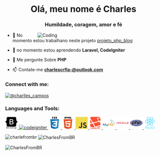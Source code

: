 <h1 align="center">Olá, meu nome é Charles</h1>
<h3 align="center">Humildade, coragem, amor e fé</h3>
<img align="right" alt="Coding" width="400" src="https://media.tenor.com/I985O8a-A3YAAAAC/naruto.gif">




- 🔭 No momento estou trabalhano neste projeto [projeto_php_blog](https://charlesfrombr.github.io/projeto_php_blog/)

- 🌱 no momento estou aprendendo **Laravel, Codelgniter**

- 💬 Me pergunte Sobre **PHP**

- 📫 Contate-me **charlescrfla-@outlook.com**

<h3 align="left">Connect with me:</h3>
<p align="left">
<a href="https://instagram.com/@charlles_campos" target="blank"><img align="center" src="https://raw.githubusercontent.com/rahuldkjain/github-profile-readme-generator/master/src/images/icons/Social/instagram.svg" alt="@charlles_campos" height="30" width="40" /></a>
</p>

<h3 align="left">Languages and Tools:</h3>
<p align="left"> <a href="https://getbootstrap.com" target="_blank" rel="noreferrer"> <img src="https://raw.githubusercontent.com/devicons/devicon/master/icons/bootstrap/bootstrap-plain-wordmark.svg" alt="bootstrap" width="40" height="40"/> </a> <a href="https://codeigniter.com" target="_blank" rel="noreferrer"> <img src="https://cdn.worldvectorlogo.com/logos/codeigniter.svg" alt="codeigniter" width="40" height="40"/> </a> <a href="https://www.w3schools.com/css/" target="_blank" rel="noreferrer"> <img src="https://raw.githubusercontent.com/devicons/devicon/master/icons/css3/css3-original-wordmark.svg" alt="css3" width="40" height="40"/> </a> <a href="https://www.w3.org/html/" target="_blank" rel="noreferrer"> <img src="https://raw.githubusercontent.com/devicons/devicon/master/icons/html5/html5-original-wordmark.svg" alt="html5" width="40" height="40"/> </a> <a href="https://developer.mozilla.org/en-US/docs/Web/JavaScript" target="_blank" rel="noreferrer"> <img src="https://raw.githubusercontent.com/devicons/devicon/master/icons/javascript/javascript-original.svg" alt="javascript" width="40" height="40"/> </a> <a href="https://laravel.com/" target="_blank" rel="noreferrer"> <img src="https://raw.githubusercontent.com/devicons/devicon/master/icons/laravel/laravel-plain-wordmark.svg" alt="laravel" width="40" height="40"/> </a> <a href="https://www.mysql.com/" target="_blank" rel="noreferrer"> <img src="https://raw.githubusercontent.com/devicons/devicon/master/icons/mysql/mysql-original-wordmark.svg" alt="mysql" width="40" height="40"/> </a> <a href="https://www.oracle.com/" target="_blank" rel="noreferrer"> <img src="https://raw.githubusercontent.com/devicons/devicon/master/icons/oracle/oracle-original.svg" alt="oracle" width="40" height="40"/> </a> <a href="https://www.php.net" target="_blank" rel="noreferrer"> <img src="https://raw.githubusercontent.com/devicons/devicon/master/icons/php/php-original.svg" alt="php" width="40" height="40"/> </a> <a href="https://reactjs.org/" target="_blank" rel="noreferrer"> <img src="https://raw.githubusercontent.com/devicons/devicon/master/icons/react/react-original-wordmark.svg" alt="react" width="40" height="40"/> </a> </p>

<p><img align="left" src="https://github-readme-stats.vercel.app/api/top-langs?username=CharlesFromBR&show_icons=true&locale=en&layout=compact" alt="charlefrombr" /></p>

<p>&nbsp;<img align="center" src="https://github-readme-stats.vercel.app/api?username=CharlesFromBR&show_icons=true&locale=en" alt="CharlesFromBR" /></p>

<p><img align="center" src="https://github-readme-streak-stats.herokuapp.com/?user=CharlesFromBR&" alt="CharlesFromBR" /></p>




